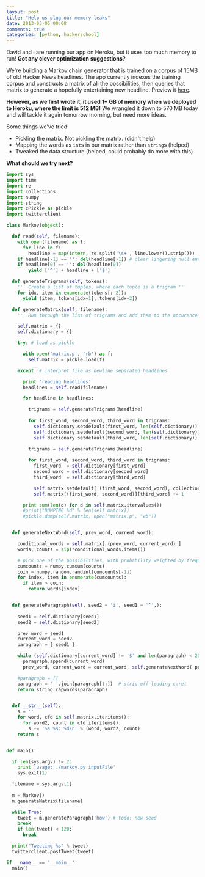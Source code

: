 ```yaml
---
layout: post
title: "Help us plug our memory leaks"
date: 2013-03-05 00:08
comments: true
categories: [python, hackerschool]
---
```


David and I are running our app on Heroku, but it uses too much memory to run! **Got any clever optimization suggestions?**

We're building a Markov chain generator that is trained on a corpus of 15MB of old Hacker News headlines. The app currently indexes the training corpus and constructs a matrix of all the possibilities, then queries that matrix to generate a hopefully entertaining new headline. Preview it [here](http://twitter.com/HackerNewsOrNot).

**However, as we first wrote it, it used 1+ GB of memory when we deployed to Heroku, where the limit is 512 MB!** We wrangled it down to 570 MB today and will tackle it again tomorrow morning, but need more ideas.

Some things we've tried: 

 * Pickling the matrix. Not pickling the matrix. (didn't help)
 * Mapping the words as `int`s in our matrix rather than `string`s (helped)
 * Tweaked the data structure (helped, could probably do more with this)

**What should we try next?**

``` python The code + a few half-finished experiments 
import sys
import time
import re
import collections
import numpy
import string
import cPickle as pickle
import twitterclient

class Markov(object):

  def read(self, filename):
    with open(filename) as f:
      for line in f:
        headline = map(intern, re.split('\s+', line.lower().strip()))
    if headline[-1] == '': del(headline[-1]) # clear lingering null entries
    if headline[0] == '': del(headline[0])
        yield ['^'] + headline + ['$']

  def generateTrigrams(self, tokens):
    ''' Create a list of tuples, where each tuple is a trigram '''
    for idx, item in enumerate(tokens[:-2]):
      yield (item, tokens[idx+1], tokens[idx+2])

  def generateMatrix(self, filename):
    ''' Run through the list of trigrams and add them to the occurence matrix '''

    self.matrix = {}
    self.dictionary = {}

    try: # load as pickle

      with open('matrix.p', 'rb') as f:
        self.matrix = pickle.load(f)

    except: # interpret file as newline separated headlines

      print 'reading headlines'
      headlines = self.read(filename)

      for headline in headlines:

        trigrams = self.generateTrigrams(headline)
        
        for first_word, second_word, third_word in trigrams:
          self.dictionary.setdefault(first_word, len(self.dictionary))
          self.dictionary.setdefault(second_word, len(self.dictionary))
          self.dictionary.setdefault(third_word, len(self.dictionary))

        trigrams = self.generateTrigrams(headline)
        
        for first_word, second_word, third_word in trigrams:
          first_word  = self.dictionary[first_word]
          second_word = self.dictionary[second_word]
          third_word  = self.dictionary[third_word]

          self.matrix.setdefault( (first_word, second_word), collections.defaultdict(int)) 
          self.matrix[(first_word, second_word)][third_word] += 1

      print sum(len(d) for d in self.matrix.itervalues())
      #print("DUMPING %d" % len(self.matrix))
      #pickle.dump(self.matrix, open("matrix.p", "wb"))


  def generateNextWord(self, prev_word, current_word):

    conditional_words = self.matrix[ (prev_word, current_word) ]
    words, counts = zip(*conditional_words.items())

    # pick one of the possibilities, with probability weighted by frequency in training corpus
    cumcounts = numpy.cumsum(counts)
    coin = numpy.random.randint(cumcounts[-1])
    for index, item in enumerate(cumcounts):
      if item > coin:
        return words[index]


  def generateParagraph(self, seed2 = 'i', seed1 = '^',):
    
    seed1 = self.dictionary[seed1]
    seed2 = self.dictionary[seed2]

    prev_word = seed1
    current_word = seed2
    paragraph = [ seed1 ]

    while (self.dictionary[current_word] != '$' and len(paragraph) < 20): 
      paragraph.append(current_word)
      prev_word, current_word = current_word, self.generateNextWord( prev_word, current_word )

    #paragraph = []
    paragraph = ' '.join(paragraph[1:])  # strip off leading caret
    return string.capwords(paragraph)


  def __str__(self):
    s = ''
    for word, cfd in self.matrix.iteritems():
      for word2, count in cfd.iteritems():
        s += '%s %s: %d\n' % (word, word2, count)
    return s


def main():

  if len(sys.argv) != 2:
    print 'usage: ./markov.py inputFile'
    sys.exit(1)

  filename = sys.argv[1]
  
  m = Markov()
  m.generateMatrix(filename)

  while True:
    tweet = m.generateParagraph('how') # todo: new seed
    break
    if len(tweet) < 120:
      break

  print("Tweeting %s" % tweet)
  twitterclient.postTweet(tweet)

if __name__ == '__main__':
  main()

```

